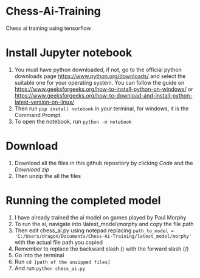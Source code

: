 # Chess-Ai-Training
 Chess ai training using tensorflow
# Install Jupyter notebook
1. You must have python downloaded, if not, go to the official python downloads page https://www.python.org/downloads/ and select the suitable one for your operating system. You can follow the guide on https://www.geeksforgeeks.org/how-to-install-python-on-windows/ or https://www.geeksforgeeks.org/how-to-download-and-install-python-latest-version-on-linux/
2. Then run `pip install notebook` in your terminal, for windows, it is the Command Prompt.
3. To open the notebook, run `python -m notebook`
# Download
1.  Download all the files in this github repository by clicking *Code* and the *Download zip*
2.  Then unzip the all the files
# Running the completed model
1. I have already trained the ai model on games played by Paul Morphy
2. To run the ai, navigate into \latest_model\morphy and copy the file path
3. Then edit chess_ai.py using notepad replacing `path_to_model = 'C:/Users/dragon/Documents/Chess-Ai-Training/latest_model/morphy'` with the actual file path you copied
4. Remember to replace the backward slash (\) with the forward slash (/)
5. Go into the terminal
6.  Run `cd [path of the unzipped files]`
7.  And run `python chess_ai.py`
